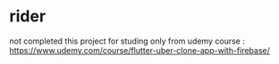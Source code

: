 # rider
not completed this project for studing only
from udemy course :
https://www.udemy.com/course/flutter-uber-clone-app-with-firebase/
